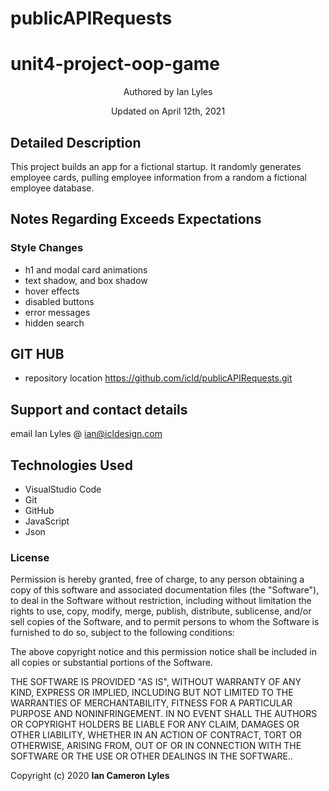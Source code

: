 # publicAPIRequests
# unit4-project-oop-game
 
<p align="center"> Authored by Ian Lyles</p>
<p align="center">Updated on April 12th, 2021</p>

## Detailed Description
This project builds an app for a fictional startup.  It randomly generates employee cards, pulling employee information from a random a fictional employee database.  

## Notes Regarding Exceeds Expectations
### Style Changes 
* h1 and modal card animations
* text shadow, and box shadow
* hover effects
* disabled buttons
* error messages
* hidden search

## GIT HUB
- repository location https://github.com/icld/publicAPIRequests.git

## Support and contact details
email Ian Lyles @ <ian@icldesign.com>

## Technologies Used

* VisualStudio Code
* Git
* GitHub
* JavaScript
* Json

### License
Permission is hereby granted, free of charge, to any person obtaining a copy of this software and associated documentation files (the "Software"), to deal in the Software without restriction, including without limitation the rights to use, copy, modify, merge, publish, distribute, sublicense, and/or sell copies of the Software, and to permit persons to whom the Software is furnished to do so, subject to the following conditions:

The above copyright notice and this permission notice shall be included in all copies or substantial portions of the Software.

THE SOFTWARE IS PROVIDED "AS IS", WITHOUT WARRANTY OF ANY KIND, EXPRESS OR IMPLIED, INCLUDING BUT NOT LIMITED TO THE WARRANTIES OF MERCHANTABILITY, FITNESS FOR A PARTICULAR PURPOSE AND NONINFRINGEMENT. IN NO EVENT SHALL THE AUTHORS OR COPYRIGHT HOLDERS BE LIABLE FOR ANY CLAIM, DAMAGES OR OTHER LIABILITY, WHETHER IN AN ACTION OF CONTRACT, TORT OR OTHERWISE, ARISING FROM, OUT OF OR IN CONNECTION WITH THE SOFTWARE OR THE USE OR OTHER DEALINGS IN THE SOFTWARE..

Copyright (c) 2020 **Ian Cameron Lyles**






